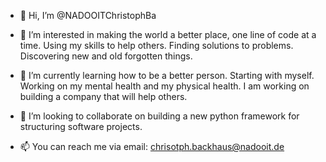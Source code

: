 - 👋 Hi, I’m @NADOOITChristophBa
- 👀 I’m interested in making the world a better place, one line of code at a time. Using my skills to help others. Finding solutions to problems. Discovering new and old forgotten things. 
- 🌱 I’m currently learning how to be a better person. Starting with myself. Working on my mental health and my physical health. I am working on building a company that will help others.

- 💞️ I’m looking to collaborate on building a new python framework for structuring software projects.
- 📫 You can reach me via email: chrisotph.backhaus@nadooit.de

<!---
NADOOITChristophBa/NADOOITChristophBa is a ✨ special ✨ repository because its `README.md` (this file) appears on your GitHub profile.
You can click the Preview link to take a look at your changes.
--->
